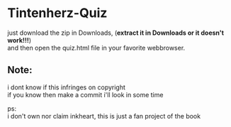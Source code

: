 # Tintenherz-Quiz


just download the zip in Downloads, (<strong>extract it in Downloads or it doesn't work!!!</strong>)<br>
and then open the quiz.html file in your favorite webbrowser.


## Note:
i dont know if this infringes on copyright <br>
if you know then make a commit i'll look in some time



ps:<br>
i don't own nor claim inkheart, this is just a fan project of the book
